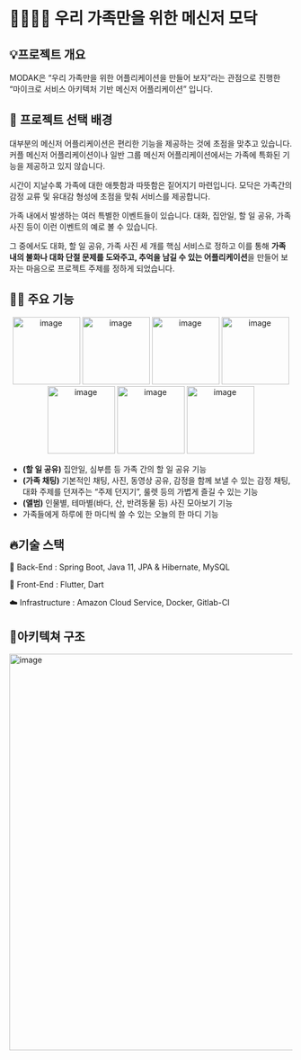 # 👨‍👩‍👧‍👦 우리 가족만을 위한 메신저 모닥


## 💡프로젝트 개요

MODAK은 “우리 가족만을 위한 어플리케이션을 만들어 보자”라는 관점으로 진행한 “마이크로 서비스 아키텍처 기반 메신저 어플리케이션” 입니다.

## 🤔 프로젝트 선택 배경

대부분의 메신저 어플리케이션은 편리한 기능을 제공하는 것에 초점을 맞추고 있습니다. 커플 메신저 어플리케이션이나 일반 그룹 메신저 어플리케이션에서는 가족에 특화된 기능을 제공하고 있지 않습니다.

시간이 지날수록 가족에 대한 애틋함과 따뜻함은 짙어지기 마련입니다. 모닥은 가족간의 감정 교류 및 유대감 형성에 초점을 맞춰 서비스를 제공합니다.

가족 내에서 발생하는 여러 특별한 이벤트들이 있습니다. 대화, 집안일, 할 일 공유, 가족 사진 등이 이런 이벤트의 예로 볼 수 있습니다.

그 중에서도 대화, 할 일 공유, 가족 사진 세 개를 핵심 서비스로 정하고 이를 통해 **가족 내의 불화나 대화 단절 문제를 도와주고, 추억을 남길 수 있는 어플리케이션**을 만들어 보자는 마음으로 프로젝트 주제를 정하게 되었습니다.


## 🏄‍♂️ 주요 기능
<p align="center">
<img width="120" alt="image" src="https://user-images.githubusercontent.com/43024854/210041749-51d0b5f6-674d-4d66-bd6b-c39cf97a63a4.png">
<img width="120" alt="image" src="https://user-images.githubusercontent.com/43024854/210041586-d7c4efcd-0491-4bb1-994a-df31a08aef8c.png">
<img width="120" alt="image" src="https://user-images.githubusercontent.com/43024854/210041622-d8eb2d32-2f4e-49be-afea-49cb8c31a954.png">
<img width="120" alt="image" src="https://user-images.githubusercontent.com/43024854/210041649-e25dacde-0e2b-45e0-8a8f-efd2c2a08770.png">
<img width="120" alt="image" src="https://user-images.githubusercontent.com/43024854/210041673-4be47700-6ddf-40a7-84e7-5deef5ae6fc7.png">
<img width="120" alt="image" src="https://user-images.githubusercontent.com/43024854/210041691-0f4e1b17-1953-4b94-837d-9221ddb6b3f3.png">
<img width="120" alt="image" src="https://user-images.githubusercontent.com/43024854/210041704-48561069-407d-4605-b384-344fd4c1c4ec.png">
</p>

- **(할 일 공유)** 집안일, 심부름 등 가족 간의 할 일 공유 기능
- **(가족 채팅)** 기본적인 채팅, 사진, 동영상 공유, 감정을 함께 보낼 수 있는 감정 채팅, 대화 주제를 던져주는 “주제 던지기”, 룰렛 등의 가볍게 즐길 수 있는 기능
- **(앨범)** 인물별, 테마별(바다, 산, 반려동물 등) 사진 모아보기 기능
- 가족들에게 하루에 한 마디씩 쓸 수 있는 오늘의 한 마디 기능

## 🔥기술 스택

🔧 Back-End : Spring Boot, Java 11, JPA & Hibernate, MySQL

🌃 Front-End : Flutter, Dart
  
☁️ Infrastructure : Amazon Cloud Service, Docker, Gitlab-CI


## 📏아키텍쳐 구조
<img width="705" alt="image" src="https://user-images.githubusercontent.com/43024854/210042112-5c954a51-d489-4ebf-8860-54cfacfc97f7.png">



